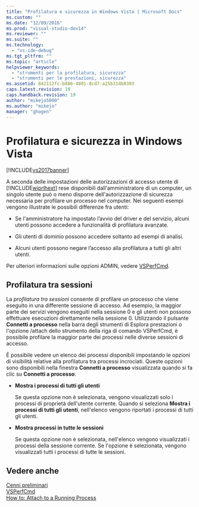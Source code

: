 ```yaml
---
title: "Profilatura e sicurezza in Windows Vista | Microsoft Docs"
ms.custom: ""
ms.date: "12/09/2016"
ms.prod: "visual-studio-dev14"
ms.reviewer: ""
ms.suite: ""
ms.technology: 
  - "vs-ide-debug"
ms.tgt_pltfrm: ""
ms.topic: "article"
helpviewer_keywords: 
  - "strumenti per la profilatura, sicurezza"
  - "strumenti per le prestazioni, sicurezza"
ms.assetid: 842112fc-b886-4801-8cd7-a25b314b0393
caps.latest.revision: 19
caps.handback.revision: 19
author: "mikejo5000"
ms.author: "mikejo"
manager: "ghogen"
---
```

# Profilatura e sicurezza in Windows Vista
[!INCLUDE[vs2017banner](../code-quality/includes/vs2017banner.md)]

A seconda delle impostazioni delle autorizzazioni di accesso utente di [!INCLUDE[wiprlhext](../debugger/includes/wiprlhext_md.md)] rese disponibili dall'amministratore di un computer, un singolo utente può o meno disporre dell'autorizzazione di sicurezza necessaria per profilare un processo nel computer.  Nei seguenti esempi vengono illustrate le possibili differenze fra utenti:  
  
-   Se l'amministratore ha impostato l’avvio del driver e del servizio, alcuni utenti possono accedere a funzionalità di profilatura avanzate.  
  
-   Gli utenti di dominio possono accedere soltanto ad esempi di analisi.  
  
-   Alcuni utenti possono negare l’accesso alla profilatura a tutti gli altri utenti.  
  
 Per ulteriori informazioni sulle opzioni ADMIN, vedere [VSPerfCmd](../profiling/vsperfcmd.md).  
  
## Profilatura tra sessioni  
 La *profilatura tra sessioni* consente di profilare un processo che viene eseguito in una differente sessione di accesso.  Ad esempio, la maggior parte dei servizi vengono eseguiti nella sessione 0 e gli utenti non possono effettuare esecuzioni direttamente nella sessione 0.  Utilizzando il pulsante **Connetti a processo** nella barra degli strumenti di Esplora prestazioni o l'opzione \/attach dello strumento della riga di comando VSPerfCmd, è possibile profilare la maggior parte dei processi nelle diverse sessioni di accesso.  
  
 È possibile vedere un elenco dei processi disponibili impostando le opzioni di visibilità relative alla profilatura tra processi incrociati.  Queste opzioni sono disponibili nella finestra **Connetti a processo** visualizzata quando si fa clic su **Connetti a processo**:  
  
-   **Mostra i processi di tutti gli utenti**  
  
     Se questa opzione non è selezionata, vengono visualizzati solo i processi di proprietà dell'utente corrente.  Quando si seleziona **Mostra i processi di tutti gli utenti**, nell'elenco vengono riportati i processi di tutti gli utenti.  
  
-   **Mostra processi in tutte le sessioni**  
  
     Se questa opzione non è selezionata, nell'elenco vengono visualizzati i processi della sessione corrente.  Se l'opzione è selezionata, vengono visualizzati tutti i processi di tutte le sessioni.  
  
## Vedere anche  
 [Cenni preliminari](../profiling/overviews-performance-tools.md)   
 [VSPerfCmd](../profiling/vsperfcmd.md)   
 [How to: Attach to a Running Process](http://msdn.microsoft.com/it-it/636d0a52-4bfd-48d2-89ad-d7b9ca4dc4f4)